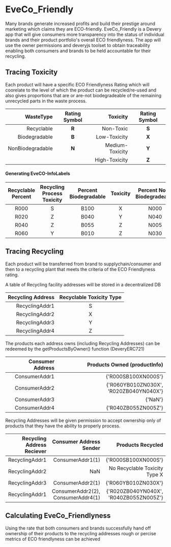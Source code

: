 # EveCo_Friendly


Many brands generate increased profits and build their prestige around marketing which claims they are ECO-friendly.
EveCo_Friendly is a Devery app that will give consumers more transparency into the status of individual brands and their product portfolio's overall ECO friendlyness. The app will use the owner permissions and deveryjs toolset to obtain traceability enabling both consumers and brands to be held accountable for their recycling.


## Tracing Toxicity
Each product will have a specific ECO Friendlyness Rating which will coorelate to the level of which the product can be recycled/re-used
and also gives proportions that are or are-not biodegradeable of the remaining unrecycled parts in the waste process.  

| WasteType | Rating Symbol | Toxicity | Rating Symbol | 
| -------------:|:-------------:| -------------:|:-------------:|
| Recyclable | **R** | Non-Toxic | **S** | 
| Biodegradable | **B** | Low-Toxicity | **X** | 
| NonBiodegradable | **N** | Medium-Toxicity | **Y** | 
| | | High-Toxicity | **Z** | 

#### Generating EveCO-InfoLabels

| Recyclable Percent | Recycling Process Toxicity | Percent Biodegradable | Toxicity |  Percent Non-Biodegradeable | Toxicity | EveCO-InfoLabels |
|:-------------:|:-------------:|:-------------:|:-------------:|:-------------:|:-------------:|:-------------:|
| R000 | S | B100 | X | N000 | S | R000SB100XN000S |
| R020 | Z | B040 | Y | N040 | X | R020ZB040YN040X |
| R040 | Z | B055 | Z | N005 | Z | R040ZB055ZN005Z |
| R060 | Y | B010 | Z | N030 | x | R060YB010ZN030X |

## Tracing Recycling 
Each product will be transferred from brand to supplychain/consumer and then to a recycling plant that meets the criteria of the ECO Friendlyness rating.

A table of Recycling facility addresses will be stored in a decentralized DB  

| Recycling Address | Recyclable Toxicity Type | 
| -------------:|:-------------:|
| RecyclingAddr1 | S |
| RecyclingAddr2 | X |
| RecyclingAddr3 | Y |
| RecyclingAddr4 | Z |

The products each address owns (including Recycling Addresses) can be redeemed by the getProductsByOwner() function (DeveryERC721)

| Consumer Address | Products Owned (productInfo)| 
| -------------:| -------------:|
| ConsumerAddr1 | {'R000SB100XN000S'} |
| ConsumerAddr2 | {'R060YB010ZN030X', 'R020ZB040YN040X'} |
| ConsumerAddr3 | {'NaN'} |
| ConsumerAddr4 | {'R040ZB055ZN005Z'} |

 Recycling Addresses will be given permission to accept ownership only of products that they have the ability to properly process.
 
| Recycling Address Reciever | Consumer Address Sender | Products Recycled |   
| -------------:| -------------:| -------------:|
| RecyclingAddr1 | ConsumerAddr1(1) | {'R000SB100XN000S'} |
| RecyclingAddr2 | NaN | No Recyclable Toxicity Type X |
| RecyclingAddr3 | ConsumerAddr2(1) | {'R060YB010ZN030X'} |
| RecyclingAddr1 | ConsumerAddr2(2), ConsumerAddr4(1) | {'R020ZB040YN040X', 'R040ZB055ZN005Z'} |


## Calculating EveCo_Friendlyness

Using the rate that both consumers and brands successfully hand off ownership of their products to the recycling addresses rough or percise metrics of ECO friendlyness can be achieved
